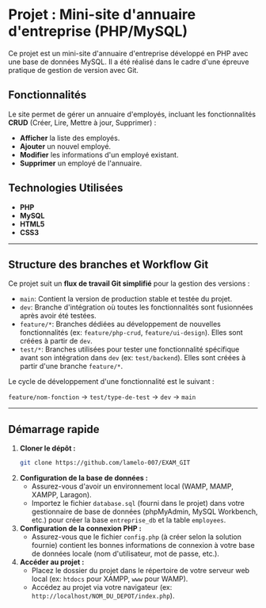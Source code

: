 # Projet : Mini-site d'annuaire d'entreprise (PHP/MySQL)

Ce projet est un mini-site d'annuaire d'entreprise développé en PHP avec une base de données MySQL. Il a été réalisé dans le cadre d'une épreuve pratique de gestion de version avec Git.

## Fonctionnalités

Le site permet de gérer un annuaire d'employés, incluant les fonctionnalités **CRUD** (Créer, Lire, Mettre à jour, Supprimer) :

* **Afficher** la liste des employés.
* **Ajouter** un nouvel employé.
* **Modifier** les informations d'un employé existant.
* **Supprimer** un employé de l'annuaire.

## Technologies Utilisées

* **PHP**
* **MySQL**
* **HTML5**
* **CSS3**

---

## Structure des branches et Workflow Git

Ce projet suit un **flux de travail Git simplifié** pour la gestion des versions :

* `main`: Contient la version de production stable et testée du projet.
* `dev`: Branche d'intégration où toutes les fonctionnalités sont fusionnées après avoir été testées.
* `feature/*`: Branches dédiées au développement de nouvelles fonctionnalités (ex: `feature/php-crud`, `feature/ui-design`). Elles sont créées à partir de `dev`.
* `test/*`: Branches utilisées pour tester une fonctionnalité spécifique avant son intégration dans `dev` (ex: `test/backend`). Elles sont créées à partir d'une branche `feature/*`.

Le cycle de développement d'une fonctionnalité est le suivant :

`feature/nom-fonction` &rarr; `test/type-de-test` &rarr; `dev` &rarr; `main`

---

## Démarrage rapide

1.  **Cloner le dépôt :**
    ```bash
    git clone https://github.com/lamelo-007/EXAM_GIT

    ```
2.  **Configuration de la base de données :**
    * Assurez-vous d'avoir un environnement local (WAMP, MAMP, XAMPP, Laragon).
    * Importez le fichier `database.sql` (fourni dans le projet) dans votre gestionnaire de base de données (phpMyAdmin, MySQL Workbench, etc.) pour créer la base `entreprise_db` et la table `employees`.
3.  **Configuration de la connexion PHP :**
    * Assurez-vous que le fichier `config.php` (à créer selon la solution fournie) contient les bonnes informations de connexion à votre base de données locale (nom d'utilisateur, mot de passe, etc.).
4.  **Accéder au projet :**
    * Placez le dossier du projet dans le répertoire de votre serveur web local (ex: `htdocs` pour XAMPP, `www` pour WAMP).
    * Accédez au projet via votre navigateur (ex: `http://localhost/NOM_DU_DEPOT/index.php`).
